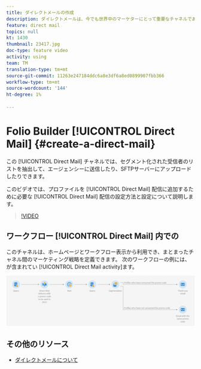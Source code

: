 ```yaml
---
title: ダイレクトメールの作成
description: ダイレクトメールは、今でも世界中のマーケターにとって重要なチャネルであり、オンラインと同時にオフラインでのインタラクションを調整できるようになりました。 電子メールやモバイルなどのデジタル通信を強化するエンジンと同じエンジンで、ダイレクトメーラーもパーソナライズできます。
feature: direct mail
topics: null
kt: 1430
thumbnail: 23417.jpg
doc-type: feature video
activity: using
team: TM
translation-type: tm+mt
source-git-commit: 11263e247184ddc6a8e3df6a8ed0899907fbb366
workflow-type: tm+mt
source-wordcount: '144'
ht-degree: 1%

---
```



# Folio Builder [!UICONTROL Direct Mail] {#create-a-direct-mail}

この [!UICONTROL Direct Mail] チャネルでは、セグメント化された受信者のリストを抽出して、エージェンシーに送信したり、SFTPサーバーにアップロードしたりできます。

このビデオでは、プロファイルを [!UICONTROL Direct Mail] 配信に追加するために必要な [!UICONTROL Direct Mail] 配信の設定方法と設定について説明します。

>[!VIDEO](https://video.tv.adobe.com/v/23417?quality=12)

## ワークフロー [!UICONTROL Direct Mail] 内での

このチャネルは、ホームページとワークフロー表示から利用でき、まとまったチャネル間のマーケティング戦略を定義できます。 次のワークフローの例には、が含まれてい [!UICONTROL Direct Mail activity]ます。

![ワークフローの画像](/help/assets/direct_mail_examplewf.png)

## その他のリソース

* [ダイレクトメールについて](https://docs.adobe.com/content/help/en/campaign-standard/using/communication-channels/direct-mail/about-direct-mail.html)
